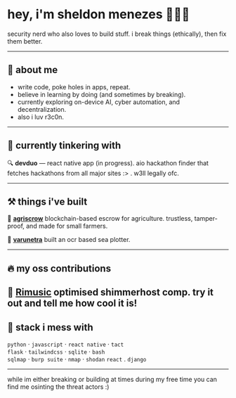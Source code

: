 # hey, i'm sheldon menezes 👩🏻‍💻

security nerd who also loves to build stuff. i break things (ethically), then fix them better.

---

## 🧠 about me

- write code, poke holes in apps, repeat.
- believe in learning by doing (and sometimes by breaking).
- currently exploring on-device AI, cyber automation, and decentralization.
- also i luv r3c0n.
---

## 💎 currently tinkering with

🔍 **devduo** — react native app (in progress). aio hackathon finder that fetches hackathons from all major sites :> . w3ll legally ofc.    

---
## ⚒️ things i've built

🚜 [**agriscrow**](https://github.com/0x5h31d0n/Agriscrow-TON) blockchain-based escrow for agriculture. trustless, tamper-proof, and made for small farmers.  

🌊 [**varunetra**](https://github.com/GlenElric/NavalHack) built an ocr based sea plotter.  

---
## 🔥 my oss contributions

🎵 [**Rimusic**](https://github.com/fast4x/RiMusic) optimised shimmerhost comp. try it out and tell me how cool it is!
---
## 🔧 stack i mess with

`python` · `javascript` · `react native` · `tact`  
`flask` · `tailwindcss` · `sqlite` · `bash`  
`sqlmap` · `burp suite` · `nmap` · `shodan`
`react` . `django`

---
while im either breaking or building at times during my free time you can find me osinting the threat actors :)
